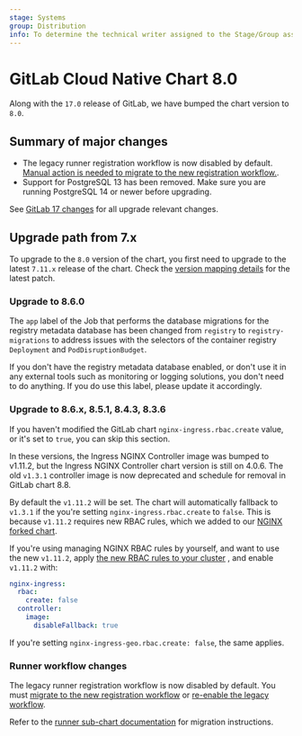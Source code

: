 ```yaml
---
stage: Systems
group: Distribution
info: To determine the technical writer assigned to the Stage/Group associated with this page, see https://handbook.gitlab.com/handbook/product/ux/technical-writing/#designated-technical-writers
---
```


# GitLab Cloud Native Chart 8.0

Along with the `17.0` release of GitLab, we have bumped the chart version to `8.0`.

## Summary of major changes

- The legacy runner registration workflow is now disabled by default. [Manual action is needed to migrate to the new registration workflow.](#runner-workflow-changes).
- Support for PostgreSQL 13 has been removed. Make sure you are running PostgreSQL 14 or newer before upgrading.

See [GitLab 17 changes](https://docs.gitlab.com/ee/update/versions/gitlab_17_changes.html#1700) for all upgrade relevant changes.

## Upgrade path from 7.x

To upgrade to the `8.0` version of the chart, you first need to upgrade to the latest `7.11.x`
release of the chart. Check the [version mapping details](../installation/version_mappings.md) for the latest patch.

### Upgrade to 8.6.0

The `app` label of the Job that performs the database migrations for the registry metadata database has
been changed from `registry` to `registry-migrations` to address issues with the selectors of the
container registry `Deployment` and `PodDisruptionBudget`.

If you don't have the registry metadata database enabled, or don't use it in any external tools
such as monitoring or logging solutions, you don't need to do anything. If you do use this label,
please update it accordingly.

### Upgrade to 8.6.x, 8.5.1, 8.4.3, 8.3.6

If you haven't modified the GitLab chart `nginx-ingress.rbac.create` value, or it's set to `true`,
you can skip this section.

In these versions, the Ingress NGINX Controller image was bumped to v1.11.2, but the Ingress NGINX Controller chart version is
still on 4.0.6. The old `v1.3.1` controller image is now deprecated and schedule for removal in GitLab chart 8.8.

By default the `v1.11.2` will be set. The chart will automatically fallback to `v1.3.1` if the you're setting
`nginx-ingress.rbac.create` to `false`. This is because `v1.11.2` requires new RBAC rules, which we added to our
[NGINX forked chart](../charts/nginx/fork.md).

If you're using managing NGINX RBAC rules by yourself, and want to use the new `v1.11.2`, apply
[the new RBAC rules to your cluster](https://gitlab.com/gitlab-org/charts/gitlab/-/merge_requests/3901/diffs?commit_id=93a3cbdb5ad83db95e12fa6c2145df0800493d8b)
, and enable `v1.11.2` with:

```yaml
nginx-ingress:
  rbac:
    create: false
  controller:
    image:
      disableFallback: true
```

If you're setting `nginx-ingress-geo.rbac.create: false`, the same applies.

### Runner workflow changes

The legacy runner registration workflow is now disabled by default. You must
[migrate to the new registration workflow](https://docs.gitlab.com/ee/tutorials/automate_runner_creation/index.html)
or [re-enable the legacy workflow](https://docs.gitlab.com/ee/administration/settings/continuous_integration.html#enable-runner-registrations-tokens).

Refer to the [runner sub-chart documentation](../charts/gitlab/gitlab-runner/index.md#requirements)
for migration instructions.
